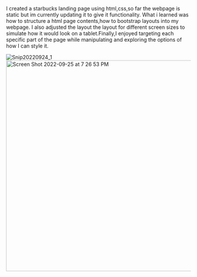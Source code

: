 I created a starbucks landing page using html,css,so far the webpage is static but im currently updating it to give it functionality.
What i learned was how to structure a html page contents,how to bootstrap layouts into my webpage.
I also adjusted the layout the layout for different screen sizes to simulate how it would look on a tablet.Finally,I enjoyed targeting each specific part of the page while manipulating and exploring the options of how I can style it.


![Snip20220924_1](https://user-images.githubusercontent.com/57777672/192126885-1434243d-f565-4952-b4fa-dc95ee5b1b1a.png)
<img width="575" alt="Screen Shot 2022-09-25 at 7 26 53 PM" src="https://user-images.githubusercontent.com/57777672/192170445-c3dedd75-e5ef-4ddb-b6cc-89c511caa641.png">
